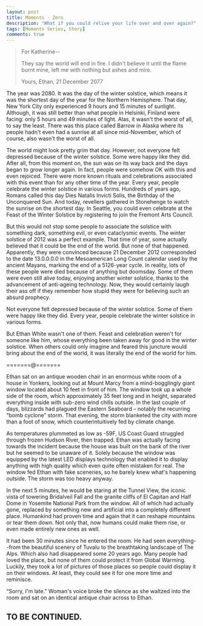 ```yaml
---
layout: post
title: Moments - Zero
description: "What if you could relive your life over and over again?"
tags: [Moments Series, Story]
comments: true
---
```


>For Katherine--
>
>They say the world will end in fire.
>I didn't believe it until the flame burnt mine, 
>left me with nothing but ashes and mire. 
>
>Yours,
>Ethan, 21 December 2077

The year was 2080. It was the day of the winter solstice, which means it was the shortest day of the year for the Northern Hemisphere. That day, New York City only experienced 9 hours and 15 minutes of sunlight. Although, it was still better than what people in Helsinki, Finland were facing: only 5 hours and 49 minutes of light. Alas, it wasn't the worst of all, to say the least. There was this place called Barrow in Alaska where its people hadn't even had a sunrise at all since mid-November, which of course, also wasn't the worst of all.

The world might look pretty grim that day. However, not everyone felt depressed because of the winter solstice. Some were happy like they did. After all, from this moment on, the sun was on its way back and the days began to grow longer again. In fact, people were somehow OK with this and even rejoiced. There were more known rituals and celebrations associated with this event than for any other time of the year. Every year, people celebrate the winter solstice in various forms. Hundreds of years ago, Romans called this day Dies Natalis Invicti Solis, the Birthday of the Unconquered Sun. And today, revellers gathered in Stonehenge to watch the sunrise on the shortest day. In Seattle, you could even celebrate at the Feast of the Winter Solstice by registering to join the Fremont Arts Council.

But this would not stop some people to associate the solstice with something dark, something evil, or even cataclysmic events. The winter solstice of 2012 was a perfect example. That time of year, some actually believed that it could be the end of the world. But none of that happened. Apparently, they were convinced because 21 December 2012 corresponded to the date 13.0.0.0.0 in the Mesoamerican Long Count calendar used by the ancient Mayans, marking the end of a 5126-year cycle. In reality, lots of these people were died because of anything but doomsday. Some of them were even still alive today, enjoying another winter solstice, thanks to the advancement of anti-ageing technology. Now, they would certainly laugh their ass off if they remember how stupid they were for believing such an absurd prophecy. 

Not everyone felt depressed because of the winter solstice. Some of them were happy like they did. Every year, people celebrate the winter solstice in various forms.

But Ethan White wasn't one of them. Feast and celebration weren't for someone like him, whose everything been taken away for good in the winter solstice. When others could only imagine and feared this juncture would bring about the end of the world, it was literally the end of the world for him. 

=======@=======

Ethan sat on an antique wooden chair in an enormous white room of a house in Yonkers, looking out at Mount Marcy from a mind-bogglingly giant window located about 10 feet in front of him. The window took up a whole side of the room, which approximately 35 feet long and in height, separated everything inside with sub-zero wind chills outside. In the last couple of days, blizzards had plagued the Eastern Seaboard – notably the recurring “bomb cyclone” storm. That evening, the storm blanketed the city with more than a foot of snow, which counterintuitively fed by climate change.

As temperatures plummeted as low as -59F, US Coast Guard struggled through frozen Hudson River, then trapped. Ethan was actually facing towards the incident because the house was built on the bank of the river but he seemed to be unaware of it. Solely because the window was equipped by the latest LED displays technology that enabled it to display anything with high quality which even quite often mistaken for real. The window fed Ethan with fake sceneries, so he barely knew what's happening outside. The storm was too heavy anyway. 

In the next 5 minutes, he would be staring at the Tunnel View, the iconic vista of towering Bridalveil Fall and the granite cliffs of El Capitan and Half Dome in Yosemite National Park from the window. All of which had actually gone, replaced by something new and artificial into a completely different place. Humankind had proven time and again that it can reshape mountains or tear them down. Not only that, now humans could make them rise, or even made entirely new ones as well.

It had been 30 minutes since he entered the room. He had seen everything--from the beautiful scenery of Tuvalu to the breathtaking landscape of The Alps. Which also had disappeared some 20 years ago. Many people had loved the place, but none of them could protect it from Global Warming. Luckily, they took a lot of pictures of those places so people could display it on their windows. At least, they could see it for one more time and reminisce. 

“Sorry, I'm late." Woman's voice broke the silence as she waltzed into the room and sat on an identical antique chair across to Ethan.

## TO BE CONTINUED.
